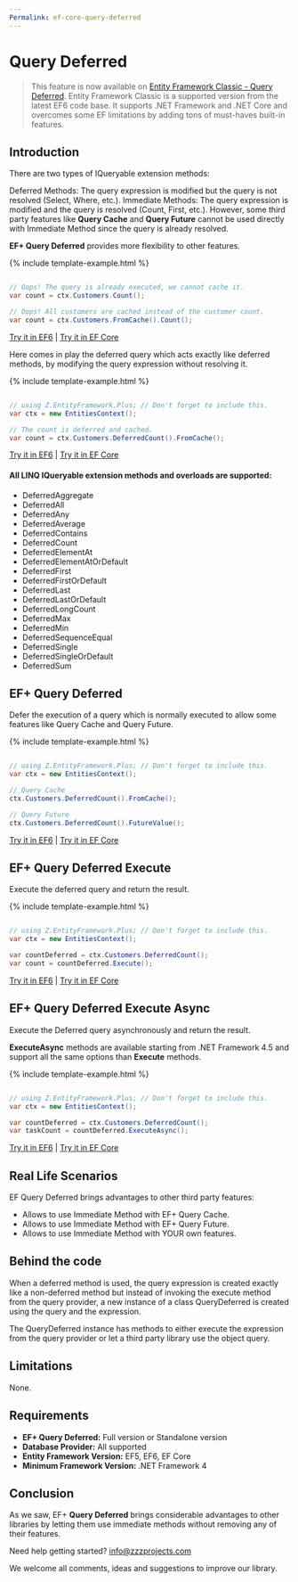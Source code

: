 ```yaml
---
Permalink: ef-core-query-deferred
---
```


# Query Deferred

> This feature is now available on [Entity Framework Classic - Query Deferred](http://entityframework-classic.net/query-deferred). Entity Framework Classic is a supported version from the latest EF6 code base. It supports .NET Framework and .NET Core and overcomes some EF limitations by adding tons of must-haves built-in features.

## Introduction

There are two types of IQueryable extension methods:

Deferred Methods: The query expression is modified but the query is not resolved (Select, Where, etc.).
Immediate Methods: The query expression is modified and the query is resolved (Count, First, etc.).
However, some third party features like **Query Cache** and **Query Future** cannot be used directly with Immediate Method since the query is already resolved.

**EF+ Query Deferred** provides more flexibility to other features.

{% include template-example.html %} 
```csharp

// Oops! The query is already executed, we cannot cache it.
var count = ctx.Customers.Count();

// Oops! All customers are cached instead of the customer count.
var count = ctx.Customers.FromCache().Count();

```
[Try it in EF6](https://dotnetfiddle.net/WgpFfH) | [Try it in EF Core](https://dotnetfiddle.net/cu3UiE)

Here comes in play the deferred query which acts exactly like deferred methods, by modifying the query expression without resolving it.

{% include template-example.html %} 
```csharp

// using Z.EntityFramework.Plus; // Don't forget to include this.
var ctx = new EntitiesContext();

// The count is deferred and cached.
var count = ctx.Customers.DeferredCount().FromCache();

```
[Try it in EF6](https://dotnetfiddle.net/ZChhmD) | [Try it in EF Core](https://dotnetfiddle.net/xIz5wx)

#### All LINQ IQueryable extension methods and overloads are supported:

 - DeferredAggregate
 - DeferredAll
 - DeferredAny
 - DeferredAverage
 - DeferredContains
 - DeferredCount
 - DeferredElementAt
 - DeferredElementAtOrDefault
 - DeferredFirst
 - DeferredFirstOrDefault
 - DeferredLast
 - DeferredLastOrDefault
 - DeferredLongCount
 - DeferredMax
 - DeferredMin
 - DeferredSequenceEqual
 - DeferredSingle
 - DeferredSingleOrDefault
 - DeferredSum

## EF+ Query Deferred

Defer the execution of a query which is normally executed to allow some features like Query Cache and Query Future.

{% include template-example.html %} 
```csharp

// using Z.EntityFramework.Plus; // Don't forget to include this.
var ctx = new EntitiesContext();

// Query Cache
ctx.Customers.DeferredCount().FromCache();

// Query Future
ctx.Customers.DeferredCount().FutureValue();

```
[Try it in EF6](https://dotnetfiddle.net/5KcNj3) | [Try it in EF Core](https://dotnetfiddle.net/ohLJL3)

## EF+ Query Deferred Execute

Execute the deferred query and return the result.

{% include template-example.html %} 
```csharp

// using Z.EntityFramework.Plus; // Don't forget to include this.
var ctx = new EntitiesContext();

var countDeferred = ctx.Customers.DeferredCount();
var count = countDeferred.Execute();

```
[Try it in EF6](https://dotnetfiddle.net/sXOfNB) | [Try it in EF Core](https://dotnetfiddle.net/Ou2Ly4)

## EF+ Query Deferred Execute Async

Execute the Deferred query asynchronously and return the result.

**ExecuteAsync** methods are available starting from .NET Framework 4.5 and support all the same options than **Execute** methods.

{% include template-example.html %} 
```csharp

// using Z.EntityFramework.Plus; // Don't forget to include this.
var ctx = new EntitiesContext();

var countDeferred = ctx.Customers.DeferredCount();
var taskCount = countDeferred.ExecuteAsync();

```
[Try it in EF6](https://dotnetfiddle.net/0BpVn1) | [Try it in EF Core](https://dotnetfiddle.net/1pttmj)

## Real Life Scenarios

EF Query Deferred brings advantages to other third party features:

 - Allows to use Immediate Method with EF+ Query Cache.
 - Allows to use Immediate Method with EF+ Query Future.
 - Allows to use Immediate Method with YOUR own features.

## Behind the code
When a deferred method is used, the query expression is created exactly like a non-deferred method but instead of invoking the execute method from the query provider, a new instance of a class QueryDeferred<TResult> is created using the query and the expression.

The QueryDeferred instance has methods to either execute the expression from the query provider or let a third party library use the object query.

## Limitations

None.

## Requirements

 - **EF+ Query Deferred:** Full version or Standalone version
 - **Database Provider:** All supported
 - **Entity Framework Version:** EF5, EF6, EF Core
 - **Minimum Framework Version:** .NET Framework 4

## Conclusion

As we saw, EF+ **Query Deferred** brings considerable advantages to other libraries by letting them use immediate methods without removing any of their features.

Need help getting started? [info@zzzprojects.com](mailto:info@zzzprojects.com)

We welcome all comments, ideas and suggestions to improve our library.
